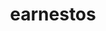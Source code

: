 ---
title: "earnestos"
description: "earnestos"
layout: shop
keywords:
  - 美食競賽
  - 台灣美食
  - 美食精選
datePublished: "2025-06-30"
dateModified: "2025-07-05"
city: "台北市"
district: "大安區"
address: "台北市大安區瑞安街208巷5號"
phone: ""
geo: "25.028398614904827, 121.54060738773825"
google_map: "https://maps.app.goo.gl/BycsdSrifbumZoEr7"
footinder: "https://footinder.com.tw/%e5%8f%b0%e5%8c%97%e5%b8%82%e5%a4%a7%e5%ae%89%e5%8d%80/362116/"
official: "https://www.facebook.com/earnestos.tw/"
award:
  - name: "500盤"
    year: "2024"
    entries:
      - dishes:
          - "經典娘惹糕"
          - "富山灣螢烏賊"
          - "草仔粿/巴拉醬"

---